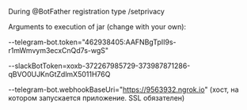 During @BotFather registration type /setprivacy

Arguments to execution of jar (change with your own):
 
--telegram-bot.token="462938405:AAFNBgTpII9s-r1mWmvym3ecxCnQd7s-wgS"
   
--slackBotToken=xoxb-372267985729-373987871286-qBVO0UJKnGtZdlmX5011H76Q 

 --telegram-bot.webhookBaseUri="https://9563932.ngrok.io" (хост, на котором запускается приложение. SSL обязателен)
